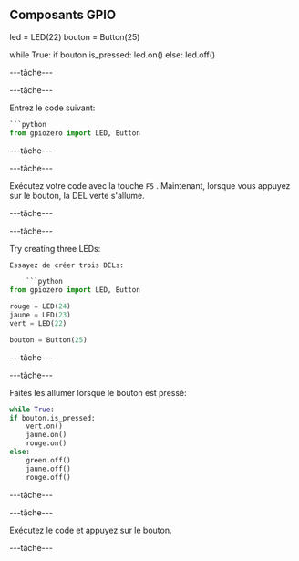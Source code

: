 ## Composants GPIO

led = LED(22) bouton = Button(25)

while True: if bouton.is_pressed: led.on() else: led.off()

\---tâche\---

\---tâche\---

Entrez le code suivant:

```python
```python
from gpiozero import LED, Button
```

\---tâche\---

\---tâche\---

Exécutez votre code avec la touche `F5` . Maintenant, lorsque vous appuyez sur le bouton, la DEL verte s'allume.

\---tâche\---

\---tâche\---

Try creating three LEDs:

```python
Essayez de créer trois DELs:

    ```python
from gpiozero import LED, Button

rouge = LED(24)
jaune = LED(23)
vert = LED(22)

bouton = Button(25)
```

\---tâche\---

\---tâche\---

Faites les allumer lorsque le bouton est pressé:

```python
while True:
if bouton.is_pressed:
    vert.on()
    jaune.on()
    rouge.on()
else:
    green.off()
    jaune.off()
    rouge.off()
```

\---tâche\---

\---tâche\---

Exécutez le code et appuyez sur le bouton.

\---tâche\---